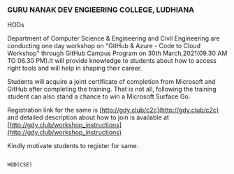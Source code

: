 ### GURU NANAK DEV ENGIEERING COLLEGE, LUDHIANA ###


HODs


Department of Computer Science & Engineering and Civil Engineering are conducting one day workshop on "GitHub & Azure - Code to Cloud Workshop" through GitHub Campus Program  on 30th March,2021(09.30 AM TO 06.30 PM).It will provide knowledge to students about how to access right tools and will help in shaping their career.

Students will acquire a joint certificate of completion from Microsoft and GitHub after completing the training. That is not all, following the training student can also stand a chance to win a Microsoft Surface Go.


Registration link for the same is [http://gdy.club/c2c](http://gdy.club/c2c) and detailed description about how to join is available at [http://gdy.club/workshop_instructions](http://gdy.club/workshop_instructions)


Kindly motivate students to register for same.
 
 
                                                                                                                  HOD(CSE)


